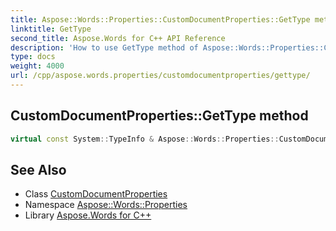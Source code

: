 ```yaml
---
title: Aspose::Words::Properties::CustomDocumentProperties::GetType method
linktitle: GetType
second_title: Aspose.Words for C++ API Reference
description: 'How to use GetType method of Aspose::Words::Properties::CustomDocumentProperties class in C++.'
type: docs
weight: 4000
url: /cpp/aspose.words.properties/customdocumentproperties/gettype/
---
```

## CustomDocumentProperties::GetType method




```cpp
virtual const System::TypeInfo & Aspose::Words::Properties::CustomDocumentProperties::GetType() const override
```

## See Also

* Class [CustomDocumentProperties](../)
* Namespace [Aspose::Words::Properties](../../)
* Library [Aspose.Words for C++](../../../)

